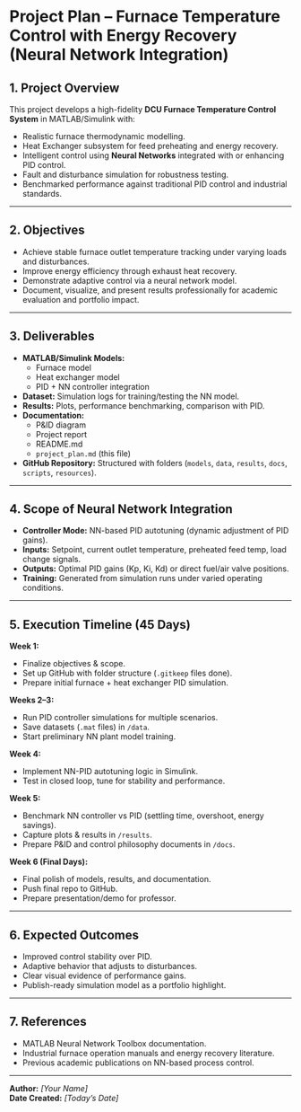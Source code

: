 # Project Plan – Furnace Temperature Control with Energy Recovery (Neural Network Integration)

## 1. Project Overview
This project develops a high-fidelity **DCU Furnace Temperature Control System** in MATLAB/Simulink with:
- Realistic furnace thermodynamic modelling.
- Heat Exchanger subsystem for feed preheating and energy recovery.
- Intelligent control using **Neural Networks** integrated with or enhancing PID control.
- Fault and disturbance simulation for robustness testing.
- Benchmarked performance against traditional PID control and industrial standards.

---

## 2. Objectives
- Achieve stable furnace outlet temperature tracking under varying loads and disturbances.
- Improve energy efficiency through exhaust heat recovery.
- Demonstrate adaptive control via a neural network model.
- Document, visualize, and present results professionally for academic evaluation and portfolio impact.

---

## 3. Deliverables
- **MATLAB/Simulink Models:**
  - Furnace model
  - Heat exchanger model
  - PID + NN controller integration
- **Dataset:** Simulation logs for training/testing the NN model.
- **Results:** Plots, performance benchmarking, comparison with PID.
- **Documentation:**
  - P&ID diagram
  - Project report
  - README.md
  - `project_plan.md` (this file)
- **GitHub Repository:** Structured with folders (`models`, `data`, `results`, `docs`, `scripts`, `resources`).

---

## 4. Scope of Neural Network Integration
- **Controller Mode:** NN-based PID autotuning (dynamic adjustment of PID gains).
- **Inputs:** Setpoint, current outlet temperature, preheated feed temp, load change signals.
- **Outputs:** Optimal PID gains (Kp, Ki, Kd) or direct fuel/air valve positions.
- **Training:** Generated from simulation runs under varied operating conditions.

---

## 5. Execution Timeline (45 Days)

**Week 1:**  
- Finalize objectives & scope.  
- Set up GitHub with folder structure (`.gitkeep` files done).  
- Prepare initial furnace + heat exchanger PID simulation.

**Weeks 2–3:**  
- Run PID controller simulations for multiple scenarios.  
- Save datasets (`.mat` files) in `/data`.  
- Start preliminary NN plant model training.

**Week 4:**  
- Implement NN-PID autotuning logic in Simulink.  
- Test in closed loop, tune for stability and performance.

**Week 5:**  
- Benchmark NN controller vs PID (settling time, overshoot, energy savings).  
- Capture plots & results in `/results`.  
- Prepare P&ID and control philosophy documents in `/docs`.

**Week 6 (Final Days):**  
- Final polish of models, results, and documentation.  
- Push final repo to GitHub.  
- Prepare presentation/demo for professor.

---

## 6. Expected Outcomes
- Improved control stability over PID.
- Adaptive behavior that adjusts to disturbances.
- Clear visual evidence of performance gains.
- Publish-ready simulation model as a portfolio highlight.

---

## 7. References
- MATLAB Neural Network Toolbox documentation.
- Industrial furnace operation manuals and energy recovery literature.
- Previous academic publications on NN-based process control.

---

**Author:** *[Your Name]*  
**Date Created:** *[Today’s Date]*  

